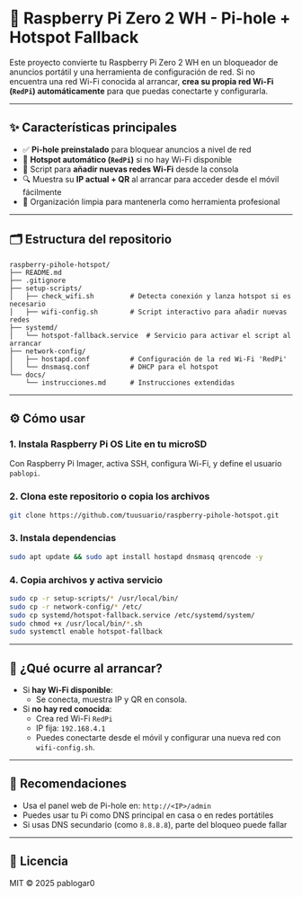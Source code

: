 # 🚀 Raspberry Pi Zero 2 WH - Pi-hole + Hotspot Fallback

Este proyecto convierte tu Raspberry Pi Zero 2 WH en un bloqueador de anuncios portátil y una herramienta de configuración de red. Si no encuentra una red Wi-Fi conocida al arrancar, **crea su propia red Wi-Fi (`RedPi`) automáticamente** para que puedas conectarte y configurarla.

---

## ✨ Características principales

- ✅ **Pi-hole preinstalado** para bloquear anuncios a nivel de red
- 📡 **Hotspot automático (`RedPi`)** si no hay Wi-Fi disponible
- 🔧 Script para **añadir nuevas redes Wi-Fi** desde la consola
- 🔍 Muestra su **IP actual + QR** al arrancar para acceder desde el móvil fácilmente
- 💾 Organización limpia para mantenerla como herramienta profesional

---

## 🗂️ Estructura del repositorio

```
raspberry-pihole-hotspot/
├── README.md
├── .gitignore
├── setup-scripts/
│   ├── check_wifi.sh         # Detecta conexión y lanza hotspot si es necesario
│   ├── wifi-config.sh        # Script interactivo para añadir nuevas redes
├── systemd/
│   └── hotspot-fallback.service  # Servicio para activar el script al arrancar
├── network-config/
│   ├── hostapd.conf          # Configuración de la red Wi-Fi 'RedPi'
│   └── dnsmasq.conf          # DHCP para el hotspot
└── docs/
    └── instrucciones.md      # Instrucciones extendidas

```

---

## ⚙️ Cómo usar

### 1. Instala Raspberry Pi OS Lite en tu microSD

Con Raspberry Pi Imager, activa SSH, configura Wi-Fi, y define el usuario `pablopi`.

### 2. Clona este repositorio o copia los archivos

```bash
git clone https://github.com/tuusuario/raspberry-pihole-hotspot.git
```

### 3. Instala dependencias

```bash
sudo apt update && sudo apt install hostapd dnsmasq qrencode -y
```

### 4. Copia archivos y activa servicio

```bash
sudo cp -r setup-scripts/* /usr/local/bin/
sudo cp -r network-config/* /etc/
sudo cp systemd/hotspot-fallback.service /etc/systemd/system/
sudo chmod +x /usr/local/bin/*.sh
sudo systemctl enable hotspot-fallback
```

---

## 🧪 ¿Qué ocurre al arrancar?

- Si **hay Wi-Fi disponible**:
  - Se conecta, muestra IP y QR en consola.
- Si **no hay red conocida**:
  - Crea red Wi-Fi `RedPi`
  - IP fija: `192.168.4.1`
  - Puedes conectarte desde el móvil y configurar una nueva red con `wifi-config.sh`.

---

## 🧠 Recomendaciones

- Usa el panel web de Pi-hole en: `http://<IP>/admin`
- Puedes usar tu Pi como DNS principal en casa o en redes portátiles
- Si usas DNS secundario (como `8.8.8.8`), parte del bloqueo puede fallar

---

## 📄 Licencia

MIT © 2025 pablogar0
